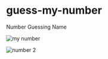 # guess-my-number
Number Guessing Name

![my number](https://user-images.githubusercontent.com/70021191/169035372-4f3f8182-c7fd-4a8a-89e2-1a6b0cdf1e33.jpg)


![number 2](https://user-images.githubusercontent.com/70021191/169035383-abdf741b-e09b-434c-b526-691a6d05f421.jpg)
